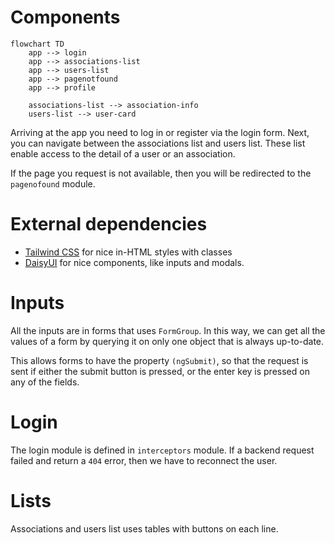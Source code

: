 # Components
```mermaid
flowchart TD
    app --> login
    app --> associations-list
    app --> users-list
    app --> pagenotfound
    app --> profile
    
    associations-list --> association-info
    users-list --> user-card
```

Arriving at the app you need to log in or register via the login form. Next, you can navigate between the associations list and users list. These list enable access to the detail of a user or an association.

If the page you request is not available, then you will be redirected to the `pagenofound` module.

# External dependencies
- [Tailwind CSS](https://tailwindcss.com/) for nice in-HTML styles with classes
- [DaisyUI](https://daisyui.com/) for nice components, like inputs and modals.

# Inputs
All the inputs are in forms that uses `FormGroup`. In this way, we can get all the values of a form by querying it on only one object that is always up-to-date. 

This allows forms to have the property `(ngSubmit)`, so that the request is sent if either the submit button is pressed, or the enter key is pressed on any of the fields.

# Login
The login module is defined in `interceptors` module. If a backend request failed and return a `404` error, then we have to reconnect the user.

# Lists
Associations and users list uses tables with buttons on each line.